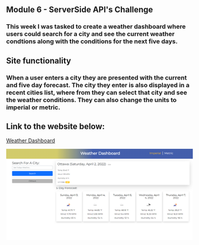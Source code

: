 ## Module 6 - ServerSide API's Challenge
### This week I was tasked to create a weather dashboard where users could search for a city and see the current weather condtions along with the conditions for the next five days.
## Site functionality 
### When a user enters a city they are presented with the current and five day forecast. The city they enter is also displayed in a recent cities list, where from they can select that city and see the weather conditions. They can also change the units to imperial or metric. 
## Link to the website below:
[Weather Dashboard](https://agenta12.github.io/Challenge-Six-Weather-DashBoard/)

![screenshot of project](/assets/imgs/weatherDashboard-ScreenShot.png)